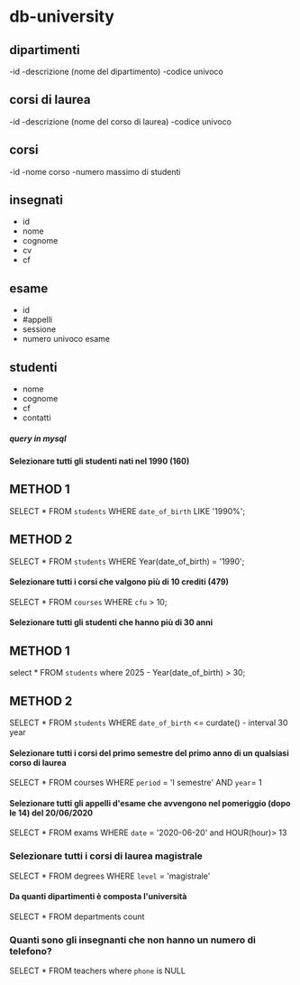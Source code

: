# db-university

## dipartimenti
-id
-descrizione (nome del dipartimento)
-codice univoco

## corsi di laurea
-id
-descrizione (nome del corso di laurea)
-codice univoco

## corsi
-id
-nome corso
-numero massimo di studenti

## insegnati
- id
- nome
- cognome
- cv
- cf

## esame
- id
- #appelli
- sessione
- numero univoco esame

## studenti
- nome  
- cognome 
- cf 
- contatti

##### query in mysql

#### Selezionare tutti gli studenti nati nel 1990 (160)
## METHOD 1
SELECT * 
FROM `students`
WHERE `date_of_birth` 
LIKE '1990%';

## METHOD 2
SELECT * 
FROM `students`
WHERE Year(date_of_birth) = '1990';


#### Selezionare tutti i corsi che valgono più di 10 crediti (479)

SELECT * 
FROM `courses`
WHERE `cfu` > 10;

#### Selezionare tutti gli studenti che hanno più di 30 anni
## METHOD 1
select *
FROM `students`
where 2025 - Year(date_of_birth) > 30;

## METHOD 2
SELECT *
FROM `students`
WHERE `date_of_birth` <= curdate() - interval 30 year

#### Selezionare tutti i corsi del primo semestre del primo anno di un qualsiasi corso di laurea

SELECT * 
FROM  courses 
WHERE `period` = 'I semestre' AND `year`= 1

#### Selezionare tutti gli appelli d'esame che avvengono nel pomeriggio (dopo le 14) del 20/06/2020 

SELECT * 
FROM  exams
WHERE `date` = '2020-06-20' and HOUR(hour)> 13


### Selezionare tutti i corsi di laurea magistrale 
SELECT * 
FROM  degrees
WHERE `level` = 'magistrale'

#### Da quanti dipartimenti è composta l'università
SELECT * 
FROM departments 
count

### Quanti sono gli insegnanti che non hanno un numero di telefono?
SELECT * 
FROM teachers
where `phone` is NULL